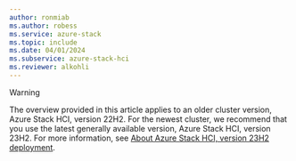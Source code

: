 ```yaml
---
author: ronmiab
ms.author: robess
ms.service: azure-stack
ms.topic: include
ms.date: 04/01/2024
ms.subservice: azure-stack-hci
ms.reviewer: alkohli
---
```


> [!WARNING]
> The overview provided in this article applies to an older cluster version, Azure Stack HCI, version 22H2. For the newest cluster, we recommend that you use the latest generally available version, Azure Stack HCI, version 23H2. For more information, see [About Azure Stack HCI, version 23H2 deployment](../hci/deploy/deployment-introduction.md).
